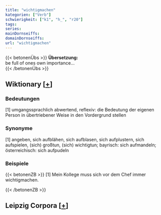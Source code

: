 ```yaml
---
title: "wichtigmachen"
kategorien: ["Verb"]
schwierigkeit: ["k1", "h_", "r20"]
tags:
series:
mainDornseiffs:
domainDornseiffs:
url: "wichtigmachen"
---
```


{{< betonenÜbs >}}
**Übersetzung:**  
be full of ones own importance...  
{{< /betonenÜbs >}}

## Wiktionary [[+](https://de.wiktionary.org/wiki/wichtigmachen)]

### Bedeutungen
[1] umgangssprachlich abwertend, reflexiv: die Bedeutung der eigenen Person in übertriebener Weise in den Vordergrund stellen  

### Synonyme
[1] angeben, sich aufblähen, sich aufblasen, sich aufplustern, sich aufspielen, (sich) großtun, (sich) wichtigtun; bayrisch: sich aufmandeln; österreichisch: sich aufpudeln  

### Beispiele
{{< betonenZB >}}
[1] Mein Kollege muss sich vor dem Chef immer wichtigmachen.  

{{< /betonenZB >}}

## Leipzig Corpora [[+](https://corpora.uni-leipzig.de/en/res?word=wichtigmachen&corpusId=deu_newscrawl-public_2018)]

